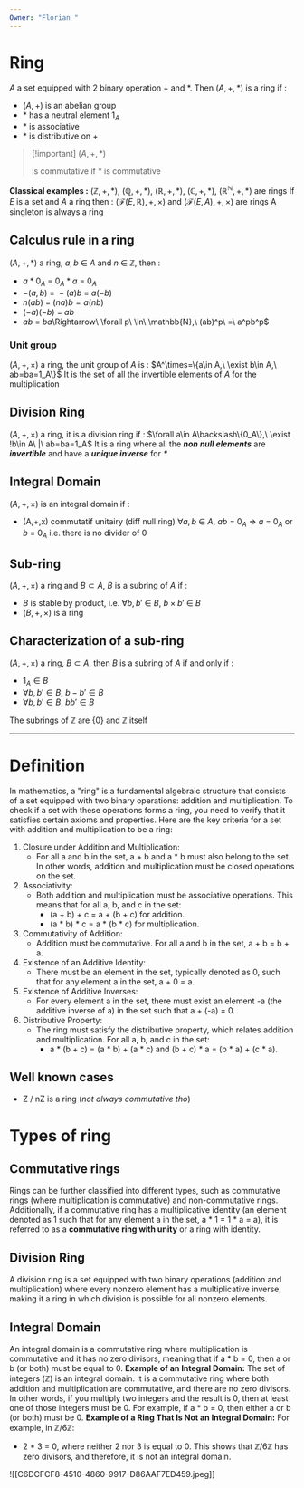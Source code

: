 ```yaml
---
Owner: "Florian "
---
```

# Ring
$A$ a set equipped with 2 binary operation + and $*$. Then $(A,+,*)$ is a ring if :
- $(A,+)$ is an abelian group
- $*$ has a neutral element $1_{A}$
- $*$ is associative
- $*$ is distributive on +

> [!important] $(A,+,*)$
> 
> is commutative if $*$ is commutative
  
**Classical examples :**
$(\mathbb{Z},+,*),\ (\mathbb{Q},+,*),\ (\mathbb{R},+,*),\ (\mathbb{C},+,*),\ (\mathbb{R^\mathbb{N}},+,*)$ are rings
If $E$ is a set and $A$ a ring then : $(\mathcal{F}(E,\mathbb{R}),+,\times)$ and $(\mathcal{F}(E,A),+,\times)$ are rings
A singleton is always a ring
  
## Calculus rule in a ring
$(A,+,*)$ a ring, $a,b\ \in\ A$ and $n\ \in\ \mathbb{Z}$, then :
- $a*0_{A}\ =\ 0_{A} * a\ =\ 0_{A}$
- $-(a,b)\ =\ -(a)b\ =\ a(-b)$
- $n(ab)\ =\ (na)b= a(nb)$
- $(-a)(-b)\ =\ ab$
- $ab\ =\ ba$\Rightarrow\ \forall p\ \in\ \mathbb{N},\ (ab)^p\ =\ a^pb^p$
  
### Unit group
$(A,+,\times)$ a ring, the unit group of $A$ is :
$A^\times=\{a\in A,\ \exist b\in A,\ ab=ba=1_A\}$
It is the set of all the invertible elements of $A$ for the multiplication
  
## Division Ring
$(A,+,\times)$ a ring, it is a division ring if :
$\forall a\in A\backslash\{0_A\},\ \exist !b\in A\ |\ ab=ba=1_A$
It is a ring where all the _**non null elements**_ are _**invertible**_ and have a _**unique inverse**_ for _**$*$**_
  
## Integral Domain
$(A,+,\times)$ is an integral domain if :
- (A,+,x) commutatif unitairy (diff null ring)
$\forall a,b\ \in\ A,\ ab\ =\ 0_A\ \Rightarrow\ a\ =\ 0_A$ or $b\ =\ 0_A$
i.e. there is no divider of 0
  
## Sub-ring
$(A,+,\times)$ a ring and $B\subset A$, $B$ is a subring of $A$ if :
- $B$ is stable by product, i.e. $\forall b,b'\ \in\ B,\ b\times b'\ \in\ B$
- $(B,+,\times)$ is a ring
  
## Characterization of a sub-ring
$(A,+,\times)$ a ring, $B\subset A$, then $B$ is a subring of $A$ if and only if :
- $1_A\in B$
- $\forall b,b'\in B,\ b-b'\in B$
- $\forall b,b'\in B,\ bb'\in B$
  
The subrings of $\mathbb{Z}$ are $\{0\}$ and $\mathbb{Z}$ itself
  
  
---
  
# Definition
In mathematics, a "ring" is a fundamental algebraic structure that consists of a set equipped with two binary operations: addition and multiplication. To check if a set with these operations forms a ring, you need to verify that it satisfies certain axioms and properties. Here are the key criteria for a set with addition and multiplication to be a ring:
1. Closure under Addition and Multiplication:
    - For all a and b in the set, a + b and a * b must also belong to the set. In other words, addition and multiplication must be closed operations on the set.
2. Associativity:
    - Both addition and multiplication must be associative operations. This means that for all a, b, and c in the set:
        - (a + b) + c = a + (b + c) for addition.
        - (a * b) * c = a * (b * c) for multiplication.
3. Commutativity of Addition:
    - Addition must be commutative. For all a and b in the set, a + b = b + a.
4. Existence of an Additive Identity:
    - There must be an element in the set, typically denoted as 0, such that for any element a in the set, a + 0 = a.
5. Existence of Additive Inverses:
    - For every element a in the set, there must exist an element -a (the additive inverse of a) in the set such that a + (-a) = 0.
6. Distributive Property:
    - The ring must satisfy the distributive property, which relates addition and multiplication. For all a, b, and c in the set:
        - a * (b + c) = (a * b) + (a * c) and (b + c) * a = (b * a) + (c * a).
## Well known cases
- Z / nZ is a ring (_not always commutative tho_)
# Types of ring
## Commutative rings
Rings can be further classified into different types, such as commutative rings (where multiplication is commutative) and non-commutative rings.
Additionally, if a commutative ring has a multiplicative identity (an element denoted as 1 such that for any element a in the set, a * 1 = 1 * a = a), it is referred to as a **commutative ring with unity** or a ring with identity.
## Division Ring
A division ring is a set equipped with two binary operations (addition and multiplication) where every nonzero element has a multiplicative inverse, making it a ring in which division is possible for all nonzero elements.
## Integral Domain
An integral domain is a commutative ring where multiplication is commutative and it has no zero divisors, meaning that if a * b = 0, then a or b (or both) must be equal to 0.
**Example of an Integral Domain:**
The set of integers (ℤ) is an integral domain. It is a commutative ring where both addition and multiplication are commutative, and there are no zero divisors. In other words, if you multiply two integers and the result is 0, then at least one of those integers must be 0. For example, if a * b = 0, then either a or b (or both) must be 0.
**Example of a Ring That Is Not an Integral Domain:**
For example, in ℤ/6ℤ:
- 2 * 3 = 0, where neither 2 nor 3 is equal to 0. This shows that ℤ/6ℤ has zero divisors, and therefore, it is not an integral domain.
  
  
![[C6DCFCF8-4510-4860-9917-D86AAF7ED459.jpeg]]